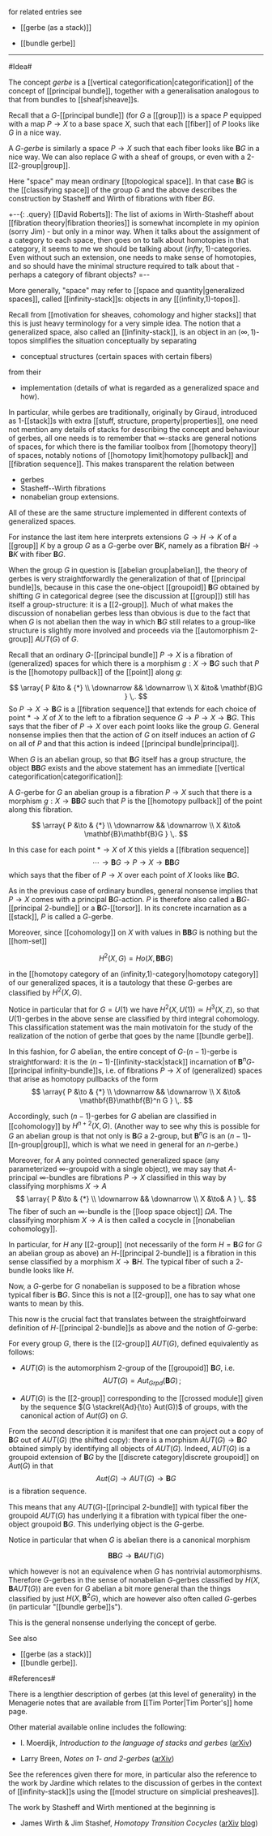 for related entries see

* [[gerbe (as a stack)]]

* [[bundle gerbe]]

***

#Idea#

The concept _gerbe_ is a [[vertical categorification|categorification]]
of the concept of [[principal bundle]], together with a generalisation analogous to that from bundles to [[sheaf|sheave]]s.

Recall that a $G$-[[principal bundle]] (for $G$ a [[group]]) is a space $P$
equipped with a map $P \to X$ to a base space $X$,
such that each [[fiber]] of $P$ looks like $G$
in a nice way.

A _$G$-gerbe_ is similarly a space $P \to X$ such that
each fiber looks like $\mathbf{B}G$ in a nice way.
We can also replace $G$ with a sheaf of groups,
or even with a $2$-[[2-group|group]].

Here "space" may mean ordinary [[topological space]]. In that case
$\mathbf{B} G$ is the [[classifying space]] of the group $G$
and the above describes the construction by Stasheff and Wirth 
of fibrations with fiber $B G$.

+--{: .query}
[[David Roberts]]: The list of axioms in Wirth-Stasheff about [[fibration theory|fibration theories]] is somewhat incomplete in my opinion (sorry Jim) - but only in a minor way. When it talks about the assignment of a category to each space, then goes on to talk about homotopies in that category, it seems to me we should be talking about $(infty,1)$-categories. Even without such an extension, one needs to make sense of homotopies, and so should have the minimal structure required to talk about that - perhaps a category of fibrant objects?
=--

More generally, "space" may refer to 
[[space and quantity|generalized spaces]], called 
[[infinity-stack]]s: objects
in any [[(infinity,1)-topos]].

Recall from [[motivation for sheaves, cohomology and higher stacks]]
that this is just heavy terminology for a very simple idea. 
The notion that a generalized space, also called an [[infinity-stack]], is an object in an $(\infty,1)$-topos
simplifies the situation conceptually by
separating 

* conceptual structures (certain spaces with certain fibers) 

from their 

* implementation (details of what is regarded as a generalized space and how). 

In particular, while 
gerbes are traditionally, originally by Giraud, 
introduced as 1-[[stack]]s with extra
[[stuff, structure, property|properties]], one need not mention
any details of stacks for describing the concept and behaviour
of gerbes, all one needs is to remember that $\infty$-stacks are general notions of spaces, for which there is the familiar toolbox from [[homotopy theory]] of spaces, notably notions of [[homotopy limit|homotopy pullback]] and [[fibration sequence]]. This makes transparent the relation between

* gerbes
* Stasheff--Wirth fibrations  
* nonabelian group extensions.

All of these are the same structure implemented in different contexts of generalized spaces.

For instance the last item here interprets extensions $G \to H \to K$ of a [[group]] $K$ by a group $G$ as a $G$-gerbe over $\mathbf{B}K$, namely as a fibration  $\mathbf{B}H \to \mathbf{B}K$ with fiber $\mathbf{B}G$.



When the group $G$
in question is [[abelian group|abelian]], the theory of gerbes is
very straightforwardly the generalization of that of [[principal bundle]]s,
because in this case the one-object [[groupoid]] $\mathbf{B}G$ 
obtained by shifting $G$ in categorical degree (see the discussion at [[group]]) 
still has itself a 
group-structure: it is a [[2-group]]. Much of what makes 
the discussion of nonabelian gerbes less than obvious is due to the
fact that when $G$ is not abelian then the way in which $\mathbf{B}G$
still relates to a group-like structure is slightly more involved and proceeds via the [[automorphism 2-group]] $AUT(G)$ of $G$.

Recall that an ordinary $G$-[[principal bundle]] $P \to X$
is a fibration of (generalized) spaces for which there is a 
morphism $g : X \to \mathbf{B} G$ such that $P$ is the 
[[homotopy pullback]] of the [[point]] along $g$:

$$
  \array{
    P &\to & {*}
    \\
    \downarrow && \downarrow
    \\
    X &\to& \mathbf{B}G
  }
  \,.
$$
So $P \to X \to \mathbf{B}G$ is a [[fibration sequence]] that extends for each
choice of point ${*} \to X$ of $X$ to the left to a fibration sequence
$G \to P \to X \to \mathbf{B}G$. This says that the fiber of $P \to X$ over each
point looks like the group $G$. General nonsense implies then
that the action of $G$ on itself induces an action of $G$ on all of $P$
and that this action is indeed [[principal bundle|principal]].

When $G$ is an abelian group, so that $\mathbf{B}G$ itself has a group
structure, the object $\mathbf{B}\mathbf{B}G$ exists and the above
statement has an immediate [[vertical categorification|categorification]]:

A $G$-gerbe for $G$ an abelian group is a fibration 
$P \to X$ such that there is a morphism $g : X \to \mathbf{B}\mathbf{B}G$
such that $P$ is the [[homotopy pullback]] of the point along
this fibration.

$$
  \array{
    P &\to & {*}
    \\
    \downarrow && \downarrow
    \\
    X &\to& \mathbf{B}\mathbf{B}G
  }
  \,.
$$

In this case for each point ${*} \to X$ of $X$  this yields
a [[fibration sequence]]
$$
  \cdots \to \mathbf{B}G \to P \to X \to \mathbf{B}\mathbf{B} G
$$
which says that the fiber of $P \to X$ over each point of $X$ looks like
$\mathbf{B}G$.

As in the previous case of ordinary bundles, general nonsense implies that 
$P \to X$ comes with a principal $\mathbf{B}G$-action. $P$ is therefore also
called a $\mathbf{B}G$-[[principal 2-bundle]] or a $\mathbf{B}G$-[[torsor]].
In its concrete incarnation as a [[stack]], $P$ is called a $G$-gerbe.

Moreover, since [[cohomology]] on $X$ with values in $\mathbf{B}\mathbf{B}G$ is nothing but the [[hom-set]] 

$$
  H^2(X,G) = Ho(X, \mathbf{B}\mathbf{B} G)
$$

in the [[homotopy category of an (infinity,1)-category|homotopy category]] of our generalized spaces, it is a tautology that these $G$-gerbes are classified by $H^2(X,G)$. 

Notice in particular that for $G = U(1)$ we have $H^2(X, U(1)) \simeq H^3(X, \mathbb{Z})$, so that $U(1)$-gerbes in the above sense are classified by third integral cohomology.
This classification statement was the main motivatoin for the study of the realization of the notion of gerbe that goes by the name [[bundle gerbe]].


In this fashion, for $G$ abelian, the entire concept of 
$G$-$(n-1)$-gerbe is straightforward: it is the
$(n-1)$-[[infinity-stack|stack]] incarnation of $\mathbf{B}^n G$-[[principal infinity-bundle]]s, i.e. of fibrations $P \to X$ of (generalized) spaces
that arise as homotopy pullbacks of the form
$$
  \array{
    P &\to & {*}
    \\
    \downarrow && \downarrow
    \\
    X &\to& \mathbf{B}\mathbf{B}^n G
  }
  \,.
$$

Accordingly, such $(n-1)$-gerbes for $G$ abelian are classified in [[cohomology]] by $H^{n+2}(X,G)$.
(Another way to see why this is possible for $G$ an abelian group is that not only is $\mathbf{B}G$ a $2$-group, but $\mathbf{B}^n G$ is an $(n-1)$-[[n-group|group]], which is what we need in general for an $n$-gerbe.)

Moreover, for $A$ any pointed connected generalized space (any parameterized $\infty$-groupoid
with a single object),
we may say that $A$-principal $\infty$-bundles are fibrations $P \to X$
classified in this way by classifying morphisms $X \to A$
$$
  \array{
    P &\to & {*}
    \\
    \downarrow && \downarrow
    \\
    X &\to& A
  }
  \,.
$$
The fiber of such an $\infty$-bundle is the [[loop space object]] $\Omega A$.
The classifying morphism $X \to A$ is then called a cocycle in
[[nonabelian cohomology]].

In particular, for $H$ any [[2-group]] (not necessarily of the
form $H = \mathbf{B}G$ for $G$ an abelian group as above) an $H$-[[principal 2-bundle]] is a fibration in this sense classified
by a morphism $X \to \mathbf{B} H$. The typical fiber of
such a $2$-bundle looks like $H$.

Now, a $G$-gerbe for $G$ nonabelian is supposed to be a fibration
whose typical fiber is $\mathbf{B}G$. Since this is not a [[2-group]],
one has to say what one wants to mean by this.

This now is the crucial fact that translates between the
straightfoirward definition of $H$-[[principal 2-bundle]]s
as above and the notion of $G$-gerbe:

For every group $G$, there is the [[2-group]] $AUT(G)$, defined equivalently
as follows:

* $AUT(G)$ is the automorphism $2$-group of the [[groupoid]] $\mathbf{B}G$, i.e. 
  $$
    AUT(G) = Aut_{Grpd}(\mathbf{B}G)
    \,;
  $$  

* $AUT(G)$ is the [[2-group]] corresponding to the [[crossed module]] 
  given by the sequence
  $(G \stackrel{Ad}{\to} Aut(G))$ of groups, with the canonical action
  of $Aut(G)$ on $G$.

From the second description it is manifest that one can 
project out a copy of $\mathbf{B}G$ out of $AUT(G)$ (the shifted copy): there is a morphism $AUT(G) \to \mathbf{B}G$ 
obtained simply by identifying all objects of $AUT(G)$.
Indeed, $AUT(G)$ is a groupoid extension of $\mathbf{B}G$ by 
the [[discrete category|discrete groupoid]] on $Aut(G)$ in that
$$
  Aut(G) \to AUT(G) \to \mathbf{B}G
$$
is a fibration sequence.

This means that any $AUT(G)$-[[principal 2-bundle]] with typical fiber
the groupoid $AUT(G)$ has underlying it a fibration with
typical fiber the one-object groupoid $\mathbf{B}G$. This
underlying object is the $G$-gerbe.

Notice in particular that when $G$ is abelian there is a canonical morphism

$$
  \mathbf{B}\mathbf{B} G \to  \mathbf{B} AUT(G)
$$

which however is not an equivalence when $G$ has nontrivial automorphisms. Therefore $G$-gerbes in the sense of nonabelian $G$-gerbes classified by $H(X,\mathbf{B}AUT(G))$ are even for $G$ abelian a bit more general than the things classified by just $H(X, \mathbf{B}^2 G)$, which are however also often called $G$-gerbes (in particular "[[bundle gerbe]]s").


This is the general nonsense underlying the concept of gerbe. 

See also

* [[gerbe (as a stack)]]
* [[bundle gerbe]].


#References#

There is a lengthier description of gerbes (at this level of generality) in the Menagerie notes that are available from [[Tim Porter|Tim Porter's]] home page.

Other material available online includes the following:

* I. Moerdijk, _Introduction to the language of stacks and gerbes_ ([arXiv](http://arxiv.org/abs/math/0212266))

* Larry Breen, _Notes on 1- and 2-gerbes_ ([arXiv](http://arxiv.org/abs/math/0611317))

See the references given there for more, in particular also the reference to the work by Jardine which relates to the discussion of gerbes in the context of [[infinity-stack]]s using the [[model structure on simplicial presheaves]].


The work by Stasheff and Wirth mentioned at the beginning is

* James Wirth & Jim Stashef, _Homotopy Transition Cocycles_ ([arXiv](http://arxiv.org/abs/math.AT/0609220) [blog](http://golem.ph.utexas.edu/category/2006/09/wirth_and_stasheff_on_homotopy.html))

